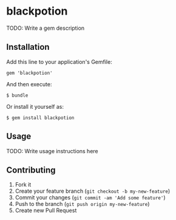 # blackpotion

TODO: Write a gem description

## Installation

Add this line to your application's Gemfile:

    gem 'blackpotion'

And then execute:

    $ bundle

Or install it yourself as:

    $ gem install blackpotion

## Usage

TODO: Write usage instructions here

## Contributing

1. Fork it
2. Create your feature branch (`git checkout -b my-new-feature`)
3. Commit your changes (`git commit -am 'Add some feature'`)
4. Push to the branch (`git push origin my-new-feature`)
5. Create new Pull Request
